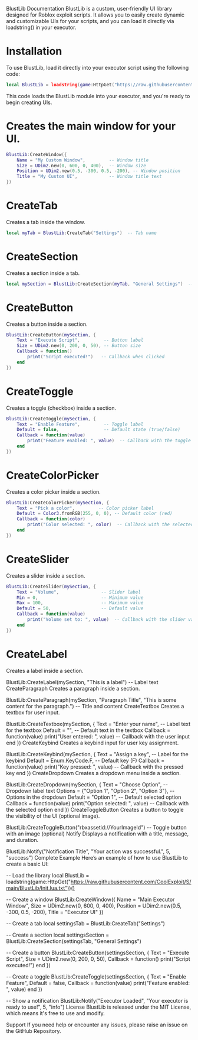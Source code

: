 BlustLib Documentation
BlustLib is a custom, user-friendly UI library designed for Roblox exploit scripts. It allows you to easily create dynamic and customizable UIs for your scripts, and you can load it directly via loadstring() in your executor.

# Installation
To use BlustLib, load it directly into your executor script using the following code:
```lua
local BlustLib = loadstring(game:HttpGet("https://raw.githubusercontent.com/CoolExploit/S/main/BlustLib/Init.lua.txt"))()
```
This code loads the BlustLib module into your executor, and you're ready to begin creating UIs.

 # Creates the main window for your UI.
```lua
BlustLib:CreateWindow({
    Name = "My Custom Window",         -- Window title
    Size = UDim2.new(0, 600, 0, 400),  -- Window size
    Position = UDim2.new(0.5, -300, 0.5, -200), -- Window position
    Title = "My Custom UI",            -- Window title text
})
```

# CreateTab
Creates a tab inside the window.
```lua
local myTab = BlustLib:CreateTab("Settings")  -- Tab name
```

# CreateSection
Creates a section inside a tab.

```lua
local mySection = BlustLib:CreateSection(myTab, "General Settings")  -- Section name
```

# CreateButton
Creates a button inside a section.

```lua
BlustLib:CreateButton(mySection, {
    Text = "Execute Script",         -- Button label
    Size = UDim2.new(0, 200, 0, 50), -- Button size
    Callback = function()
        print("Script executed!")   -- Callback when clicked
    end
})
```

# CreateToggle
Creates a toggle (checkbox) inside a section.

```lua
BlustLib:CreateToggle(mySection, {
    Text = "Enable Feature",         -- Toggle label
    Default = false,                 -- Default state (true/false)
    Callback = function(value)
        print("Feature enabled: ", value)  -- Callback with the toggle state
    end
})
```

# CreateColorPicker
Creates a color picker inside a section.

```lua
BlustLib:CreateColorPicker(mySection, {
    Text = "Pick a color",         -- Color picker label
    Default = Color3.fromRGB(255, 0, 0), -- Default color (red)
    Callback = function(color)
        print("Color selected: ", color)  -- Callback with the selected color
    end
})
```

# CreateSlider
Creates a slider inside a section.

```lua
BlustLib:CreateSlider(mySection, {
    Text = "Volume",                -- Slider label
    Min = 0,                        -- Minimum value
    Max = 100,                      -- Maximum value
    Default = 50,                   -- Default value
    Callback = function(value)
        print("Volume set to: ", value)  -- Callback with the slider value
    end
})
```

# CreateLabel
Creates a label inside a section.


BlustLib:CreateLabel(mySection, "This is a label")  -- Label text
CreateParagraph
Creates a paragraph inside a section.

BlustLib:CreateParagraph(mySection, "Paragraph Title", "This is some content for the paragraph.")  -- Title and content
CreateTextbox
Creates a textbox for user input.

BlustLib:CreateTextbox(mySection, {
    Text = "Enter your name",        -- Label text for the textbox
    Default = "",                   -- Default text in the textbox
    Callback = function(value)
        print("User entered: ", value)  -- Callback with the user input
    end
})
CreateKeybind
Creates a keybind input for user key assignment.


BlustLib:CreateKeybind(mySection, {
    Text = "Assign a key",           -- Label for the keybind
    Default = Enum.KeyCode.F,        -- Default key (F)
    Callback = function(value)
        print("Key pressed: ", value)  -- Callback with the pressed key
    end
})
CreateDropdown
Creates a dropdown menu inside a section.

BlustLib:CreateDropdown(mySection, {
    Text = "Choose Option",         -- Dropdown label text
    Options = {"Option 1", "Option 2", "Option 3"},  -- Options in the dropdown
    Default = "Option 1",           -- Default selected option
    Callback = function(value)
        print("Option selected: ", value)  -- Callback with the selected option
    end
})
CreateToggleButton
Creates a button to toggle the visibility of the UI (optional image).


BlustLib:CreateToggleButton("rbxassetid://YourImageId")  -- Toggle button with an image (optional)
Notify
Displays a notification with a title, message, and duration.


BlustLib:Notify("Notification Title", "Your action was successful.", 5, "success")
Complete Example
Here’s an example of how to use BlustLib to create a basic UI:


-- Load the library
local BlustLib = loadstring(game:HttpGet("https://raw.githubusercontent.com/CoolExploit/S/main/BlustLib/Init.lua.txt"))()

-- Create a window
BlustLib:CreateWindow({
    Name = "Main Executor Window",
    Size = UDim2.new(0, 600, 0, 400),
    Position = UDim2.new(0.5, -300, 0.5, -200),
    Title = "Executor UI"
})

-- Create a tab
local settingsTab = BlustLib:CreateTab("Settings")

-- Create a section
local settingsSection = BlustLib:CreateSection(settingsTab, "General Settings")

-- Create a button
BlustLib:CreateButton(settingsSection, {
    Text = "Execute Script",
    Size = UDim2.new(0, 200, 0, 50),
    Callback = function()
        print("Script executed!")
    end
})

-- Create a toggle
BlustLib:CreateToggle(settingsSection, {
    Text = "Enable Feature",
    Default = false,
    Callback = function(value)
        print("Feature enabled: ", value)
    end
})

-- Show a notification
BlustLib:Notify("Executor Loaded", "Your executor is ready to use!", 5, "info")
License
BlustLib is released under the MIT License, which means it's free to use and modify.

Support
If you need help or encounter any issues, please raise an issue on the GitHub Repository.
